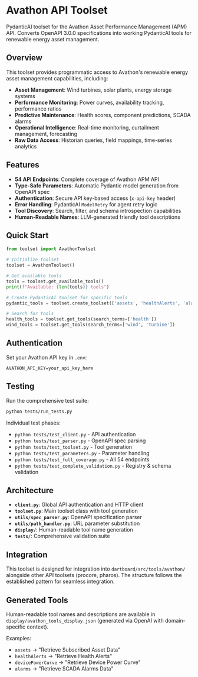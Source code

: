 # Avathon API Toolset

PydanticAI toolset for the Avathon Asset Performance Management (APM) API. Converts OpenAPI 3.0.0 specifications into working PydanticAI tools for renewable energy asset management.

## Overview

This toolset provides programmatic access to Avathon's renewable energy asset management capabilities, including:

- **Asset Management**: Wind turbines, solar plants, energy storage systems
- **Performance Monitoring**: Power curves, availability tracking, performance ratios
- **Predictive Maintenance**: Health scores, component predictions, SCADA alarms
- **Operational Intelligence**: Real-time monitoring, curtailment management, forecasting
- **Raw Data Access**: Historian queries, field mappings, time-series analytics

## Features

- **54 API Endpoints**: Complete coverage of Avathon APM API
- **Type-Safe Parameters**: Automatic Pydantic model generation from OpenAPI spec
- **Authentication**: Secure API key-based access (`x-api-key` header)
- **Error Handling**: PydanticAI `ModelRetry` for agent retry logic
- **Tool Discovery**: Search, filter, and schema introspection capabilities
- **Human-Readable Names**: LLM-generated friendly tool descriptions

## Quick Start

```python
from toolset import AvathonToolset

# Initialize toolset
toolset = AvathonToolset()

# Get available tools
tools = toolset.get_available_tools()
print(f"Available: {len(tools)} tools")

# Create PydanticAI toolset for specific tools
pydantic_tools = toolset.create_toolset(['assets', 'healthAlerts', 'alarms'])

# Search for tools
health_tools = toolset.get_tools(search_terms=['health'])
wind_tools = toolset.get_tools(search_terms=['wind', 'turbine'])
```

## Authentication

Set your Avathon API key in `.env`:
```
AVATHON_API_KEY=your_api_key_here
```

## Testing

Run the comprehensive test suite:
```bash
python tests/run_tests.py
```

Individual test phases:
- `python tests/test_client.py` - API authentication
- `python tests/test_parser.py` - OpenAPI spec parsing  
- `python tests/test_toolset.py` - Tool generation
- `python tests/test_parameters.py` - Parameter handling
- `python tests/test_full_coverage.py` - All 54 endpoints
- `python tests/test_complete_validation.py` - Registry & schema validation

## Architecture

- **`client.py`**: Global API authentication and HTTP client
- **`toolset.py`**: Main toolset class with tool generation
- **`utils/spec_parser.py`**: OpenAPI specification parser
- **`utils/path_handler.py`**: URL parameter substitution
- **`display/`**: Human-readable tool name generation
- **`tests/`**: Comprehensive validation suite

## Integration

This toolset is designed for integration into `dartboard/src/tools/avathon/` alongside other API toolsets (procore, pharos). The structure follows the established pattern for seamless integration.

## Generated Tools

Human-readable tool names and descriptions are available in `display/avathon_tools_display.json` (generated via OpenAI with domain-specific context).

Examples:
- `assets` → "Retrieve Subscribed Asset Data"  
- `healthAlerts` → "Retrieve Health Alerts"
- `devicePowerCurve` → "Retrieve Device Power Curve"
- `alarms` → "Retrieve SCADA Alarms Data"